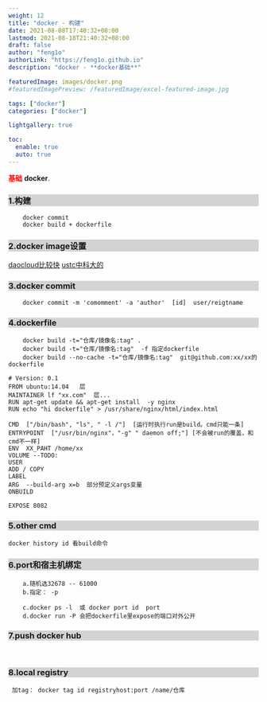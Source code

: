 ```yaml
---
weight: 12 
title: "docker - 构建"
date: 2021-08-08T17:40:32+08:00
lastmod: 2021-08-18T21:40:32+08:00
draft: false
author: "feng1o"
authorLink: "https://feng1o.github.io"
description: "docker - **docker基础**"

featuredImage: images/docker.png
#featuredImagePreview: /featuredImage/excel-featured-image.jpg

tags: ["docker"]
categories: ["docker"]

lightgallery: true 

toc:
  enable: true
  auto: true 
---
```


<a style="color:red;"> <strong>基础</strong> </a>**docker**.
<!--more-->

<!-- 注释,此处是style -->
<style>
pre {
    white-space: pre-wrap;
    word-wrap: break-word;
    align: left;
}

h3,h1 {
background : lightgray;
}

h3:hover {
color : red;
}
</style>


### 1.构建
```
    docker commit
    docker build + dockerfile
```

### 2.docker image设置

[daocloud比较快](https://www.daocloud.io/mirror)
[ustc中科大的](http://mirrors.ustc.edu.cn/help/dockerhub.html?highlight=docker#id3)

### 3.docker commit
```
    docker commit -m 'comomment' -a 'author'  [id]  user/reigtname
```

### 4.dockerfile
```
    docker build -t="仓库/镜像名:tag" . 
    docker build -t="仓库/镜像名:tag"  -f 指定dockerfile
    docker build --no-cache -t="仓库/镜像名:tag"  git@github.com:xx/xx的dockerfile
```

```
# Version: 0.1
FROM ubuntu:14.04   层
MAINTAINER lf "xx.com"  层...
RUN apt-get update && apt-get install  -y nginx 
RUN echo "hi dockerfile" > /usr/share/nginx/html/index.html

CMD  ["/bin/bash", "ls", " -l /"]  [运行时执行run是build。cmd只能一条]
ENTRYPOINT  ["/usr/bin/nginx"，"-g" " daemon off;"] [不会被run的覆盖，和cmd不一样]
ENV  XX_PAHT /home/xx
VOLUME --TODO:
USER
ADD / COPY 
LABEL
ARG  --build-arg x=b  部分预定义args变量
ONBUILD

EXPOSE 8082

```

### 5.other cmd
```
docker history id 看build命令
```

### 6.port和宿主机绑定
```
    a.随机选32678 -- 61000
    b.指定： -p

    c.docker ps -l  或 docker port id  port
    d.docker run -P 会把dockerfile里expose的端口对外公开
```

### 7.push docker hub
```
    
```

### 8.local registry
```
 加tag： docker tag id registryhost:port /name/仓库
```
